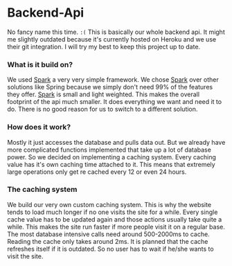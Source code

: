 # Backend-Api
No fancy name this time. ``:(``
This is basically our whole backend api. It might me slightly outdated because it's currently hosted on Heroku and we
use their git integration. I will try my best to keep this project up to date.

### What is it build on?
We used [Spark](http://sparkjava.com/) a very very simple framework.
We chose [Spark](http://sparkjava.com/) over other solutions like Spring because we simply don't need 99% of the features
they offer. [Spark](http://sparkjava.com/) is small and light weighted. This makes the overall footprint of the api
much smaller. It does everything we want and need it to do. There is no good reason for us to switch to a different solution.

### How does it work?
Mostly it just accesses the database and pulls data out. But we already have more complicated functions implemented that
take up a lot of database power. So we decided on implementing a caching system. Every caching value has it's own 
caching time attached to it. This means that extremely large operations only get re cached every 12 or even 24 hours.

### The caching system
We build our very own custom caching system. This is why the website tends to load much longer if no one visits the site
for a while. Every single cache value has to be updated again and those actions usually take quite a while. This makes
the site run faster if more people visit it on a regular base. The most database intensive calls need around 500-2000ms
to cache. Reading the cache only takes around 2ms. It is planned that the cache refreshes itself if it is outdated. So 
no user has to wait if he/she wants to visit the site.